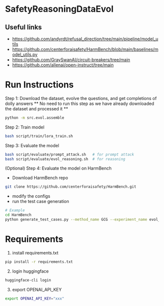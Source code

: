 # SafetyReasoningDataEvol

## Useful links
- https://github.com/andyrdt/refusal_direction/tree/main/pipeline/model_utils
- https://github.com/centerforaisafety/HarmBench/blob/main/baselines/model_utils.py
- https://github.com/GraySwanAI/circuit-breakers/tree/main
- https://github.com/allenai/open-instruct/tree/main

# Run Instructions
Step 1: Download the dataset, evolve the questions, and get completions of dolly answers
** No need to run this step as we have already downloaded the dataset and processed it **
```bash
python -m src.evol.assemble
```

Step 2: Train model
```bash
bash script/train/lora_train.sh
```

Step 3: Evaluate the model
```bash
bash script/evaluate/prompt_attack.sh   # for prompt attack
bash script/evaluate/evol_reasoning.sh  # for reasoning
```

(Optional) Step 4: Evaluate the model on HarmBench
- Download HarmBench repo
```bash
git clone https://github.com/centerforaisafety/HarmBench.git
```
- modify the configs
- run the test case generation
```bash
# Example
cd HarmBench
python generate_test_cases.py --method_name GCG --experiment_name evol_reasoning --save_dir ./test_cases
```

# Requirements
1. install requirements.txt
```bash
pip install -r requirements.txt
```
2. login huggingface
```bash
huggingface-cli login
```
3. export OPENAI_API_KEY
```bash
export OPENAI_API_KEY="xxx"
```
